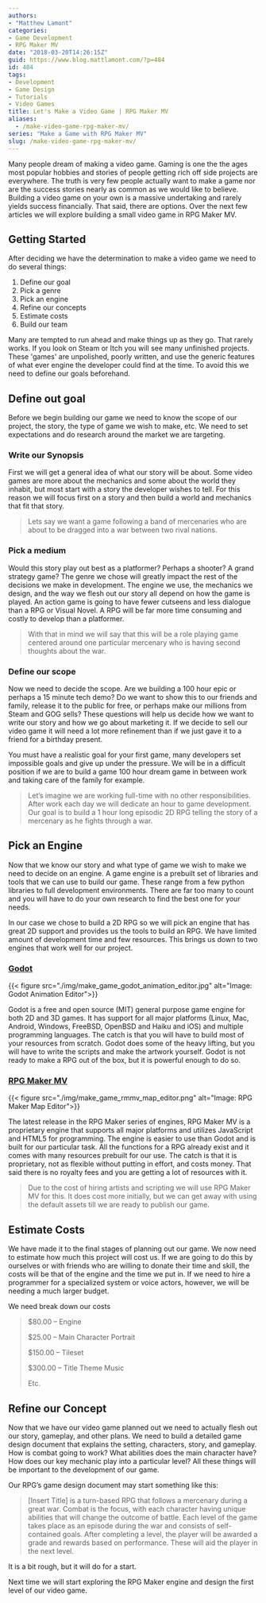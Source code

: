 ```yaml
---
authors: 
- "Matthew Lamont"
categories:
- Game Development
- RPG Maker MV
date: "2018-03-20T14:26:15Z"
guid: https://www.blog.mattlamont.com/?p=484
id: 484
tags:
- Development
- Game Design
- Tutorials
- Video Games
title: Let's Make a Video Game | RPG Maker MV
aliases:
  - /make-video-game-rpg-maker-mv/
series: "Make a Game with RPG Maker MV"
slug: /make-video-game-rpg-maker-mv/
---
```


Many people dream of making a video game. Gaming is one the the ages most popular hobbies and stories of people getting rich off side projects are everywhere. The truth is very few people actually want to make a game nor are the success stories nearly as common as we would like to believe. Building a video game on your own is a massive undertaking and rarely yields success financially. That said, there are options. Over the next few articles we will explore building a small video game in RPG Maker MV.

## Getting Started

After deciding we have the determination to make a video game we need to do several things:

1.  Define our goal
2.  Pick a genre
3.  Pick an engine
4.  Refine our concepts
5.  Estimate costs
6.  Build our team

Many are tempted to run ahead and make things up as they go. That rarely works. If you look on Steam or Itch you will see many unfinished projects. These 'games' are unpolished, poorly written, and use the generic features of what ever engine the developer could find at the time. To avoid this we need to define our goals beforehand.

## Define out goal

Before we begin building our game we need to know the scope of our project, the story, the type of game we wish to make, etc. We need to set expectations and do research around the market we are targeting.

### Write our Synopsis

First we will get a general idea of what our story will be about. Some video games are more about the mechanics and some about the world they inhabit, but most start with a story the developer wishes to tell. For this reason we will focus first on a story and then build a world and mechanics that fit that story.

> Lets say we want a game following a band of mercenaries who are about to be dragged into a war between two rival nations.</blockquote>

### Pick a medium

Would this story play out best as a platformer? Perhaps a shooter? A grand strategy game? The genre we chose will greatly impact the rest of the decisions we make in development. The engine we use, the mechanics we design, and the way we flesh out our story all depend on how the game is played. An action game is going to have fewer cutseens and less dialogue than a RPG or Visual Novel. A RPG will be far more time consuming and costly to develop than a platformer.

> With that in mind we will say that this will be a role playing game centered around one particular mercenary who is having second thoughts about the war.</blockquote>

### Define our scope

Now we need to decide the scope. Are we building a 100 hour epic or perhaps a 15 minute tech demo? Do we want to show this to our friends and family, release it to the public for free, or perhaps make our millions from Steam and GOG sells? These questions will help us decide how we want to write our story and how we go about marketing it. If we decide to sell our video game it will need a lot more refinement than if we just gave it to a friend for a birthday present.

You must have a realistic goal for your first game, many developers set impossible goals and give up under the pressure. We will be in a difficult position if we are to build a game 100 hour dream game in between work and taking care of the family for example.

> Let’s imagine we are working full-time with no other responsibilities. After work each day we will dedicate an hour to game development. Our goal is to build a 1 hour long episodic 2D RPG telling the story of a mercenary as he fights through a war.</blockquote>

## Pick an Engine

Now that we know our story and what type of game we wish to make we need to decide on an engine. A game engine is a prebuilt set of libraries and tools that we can use to build our game. These range from a few python libraries to full development environments. There are far too many to count and you will have to do your own research to find the best one for your needs.

In our case we chose to build a 2D RPG so we will pick an engine that has great 2D support and provides us the tools to build an RPG. We have limited amount of development time and few resources. This brings us down to two engines that work well for our project.

### [Godot](https://godotengine.org/)

{{< figure src="./img/make_game_godot_animation_editor.jpg" alt="Image: Godot Animation Editor">}}

Godot is a free and open source (MIT) general purpose game engine for both 2D and 3D games. It has support for all major platforms (Linux, Mac, Android, Windows, FreeBSD, OpenBSD and Haiku and iOS) and multiple programming languages. The catch is that you will have to build most of your resources from scratch. Godot does some of the heavy lifting, but you will have to write the scripts and make the artwork yourself. Godot is not ready to make a RPG out of the box, but it is powerful enough to do so.

### [RPG Maker MV](http://www.rpgmakerweb.com/products/programs/rpg-maker-mv)

{{< figure src="./img/make_game_rmmv_map_editor.png" alt="Image: RPG Maker Map Editor">}}

The latest release in the RPG Maker series of engines, RPG Maker MV is a proprietary engine that supports all major platforms and utilizes JavaScript and HTML5 for programming. The engine is easier to use than Godot and is built for our particular task. All the functions for a RPG already exist and it comes with many resources prebuilt for our use. The catch is that it is proprietary, not as flexible without putting in effort, and costs money. That said there is no royalty fees and you are getting a lot of resources with it.

<blockquote>Due to the cost of hiring artists and scripting we will use RPG Maker MV for this. It does cost more initially, but we can get away with using the default assets till we are ready to publish our game.</blockquote>

## Estimate Costs

We have made it to the final stages of planning out our game. We now need to estimate how much this project will cost us. If we are going to do this by ourselves or with friends who are willing to donate their time and skill, the costs will be that of the engine and the time we put in. If we need to hire a programmer for a specialized system or voice actors, however, we will be needing a much larger budget.

We need break down our costs
> $80.00 – Engine
>
> $25.00 – Main Character Portrait
>
> $150.00 – Tileset
>
> $300.00 – Title Theme Music
>
> Etc.

## Refine our Concept

Now that we have our video game planned out we need to actually flesh out our story, gameplay, and other plans. We need to build a detailed game design document that explains the setting, characters, story, and gameplay. How is combat going to work? What abilities does the main character have? How does our key mechanic play into a particular level? All these things will be important to the development of our game.

Our RPG’s game design document may start something like this:

> [Insert Title] is a turn-based RPG that follows a mercenary during a great war. Combat is the focus, with each character having unique abilities that will change the outcome of battle. Each level of the game takes place as an episode during the war and consists of self-contained goals. After completing a level, the player will be awarded a grade and rewards based on performance. These will aid the player in the next level.


It is a bit rough, but it will do for a start.

Next time we will start exploring the RPG Maker engine and design the first level of our video game.